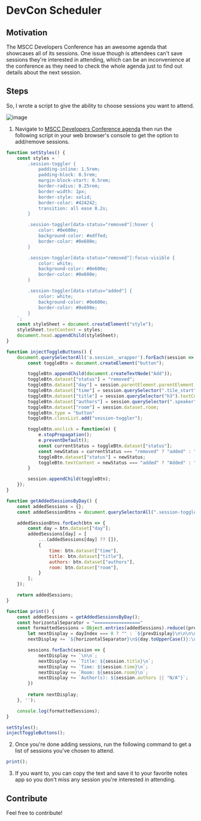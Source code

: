 # DevCon Scheduler

## Motivation

The MSCC Developers Conference has an awesome agenda that showcases all of its sessions. One issue though is attendees can't save sessions they're interested in attending, which can be an inconvenience at the conference as they need to check the whole agenda just to find out details about the next session.

## Steps

So, I wrote a script to give the ability to choose sessions you want to attend.

![image](https://github.com/user-attachments/assets/f8118d93-d167-4e12-9715-e52754724dea)

1. Navigate to [MSCC Developers Conference agenda](https://conference.mscc.mu/agenda) then run the following script in your web browser's console to get the option to add/remove sessions.
```js
function setStyles() {
    const styles = `
        .session-toggler {
            padding-inline: 1.5rem;
            padding-block: 0.5rem;
            margin-block-start: 0.5rem;
            border-radius: 0.25rem;
            border-width: 1px;
            border-style: solid;
            border-color: #424242;
            transition: all ease 0.2s;
        }

        .session-toggler[data-status="removed"]:hover {
            color: #0e600e;
            background-color: #edffed;
            border-color: #0e600e;
        }

        .session-toggler[data-status="removed"]:focus-visible {
            color: white;
            background-color: #0e600e;
            border-color: #0e600e;
        }

        .session-toggler[data-status="added"] {
            color: white;
            background-color: #0e600e;
            border-color: #0e600e;
        }
    `;
    const styleSheet = document.createElement("style");
    styleSheet.textContent = styles;
    document.head.appendChild(styleSheet);
}

function injectToggleButtons() {
    document.querySelectorAll('a.session__wrapper').forEach(session => {
        const toggleBtn = document.createElement("button");

        toggleBtn.appendChild(document.createTextNode("Add"));
        toggleBtn.dataset["status"] = "removed";
        toggleBtn.dataset["day"] = session.parentElement.parentElement.id.replace("agenda-", "");
        toggleBtn.dataset["time"] = session.querySelector(".tile_start").textContent.trim();
        toggleBtn.dataset["title"] = session.querySelector("h3").textContent.trim();
        toggleBtn.dataset["authors"] = session.querySelector(".speaker").textContent.trim().replace(/\s\s+/g, ', ');
        toggleBtn.dataset["room"] = session.dataset.room;
        toggleBtn.type = "button"
        toggleBtn.classList.add("session-toggler");

        toggleBtn.onclick = function(e) {
            e.stopPropagation();
            e.preventDefault();
            const currentStatus = toggleBtn.dataset["status"];
            const newStatus = currentStatus === "removed" ? "added" : "removed";
            toggleBtn.dataset["status"] = newStatus;
            toggleBtn.textContent = newStatus === "added" ? "Added" : "Add";
        }

        session.appendChild(toggleBtn);
    });
}

function getAddedSessionsByDay() {
    const addedSessions = {};
    const addedSessionBtns = document.querySelectorAll(".session-toggler[data-status='added']");

    addedSessionBtns.forEach(btn => {
        const day = btn.dataset["day"];
        addedSessions[day] = [
            ...(addedSessions[day] ?? []),
            {
                time: btn.dataset["time"],
                title: btn.dataset["title"],
                authors: btn.dataset["authors"],
                room: btn.dataset["room"],
            }
        ];
    });

    return addedSessions;
}

function print() {
    const addedSessions = getAddedSessionsByDay();
    const horizontalSeparator = "================="
    const formattedSessions = Object.entries(addedSessions).reduce((prevDisplay, [day, sessions], dayIndex) => {
        let nextDisplay = dayIndex === 0 ? "" : `${prevDisplay}\n\n\n\n`;
        nextDisplay += `${horizontalSeparator}\n${day.toUpperCase()}:\n${horizontalSeparator}`;

        sessions.forEach(session => {
            nextDisplay += `\n\n`;
            nextDisplay += `Title: ${session.title}\n`;
            nextDisplay += `Time: ${session.time}\n`;
            nextDisplay += `Room: ${session.room}\n`;
            nextDisplay += `Author(s): ${session.authors || "N/A"}`;
        })
        
        return nextDisplay;
    }, '');

    console.log(formattedSessions);
}

setStyles();
injectToggleButtons();
```

2. Once you're done adding sessions, run the following command to get a list of sessions you've chosen to attend.

```js
print();
```

3. If you want to, you can copy the text and save it to your favorite notes app so you don't miss any session you're interested in attending.

## Contribute

Feel free to contribute!
